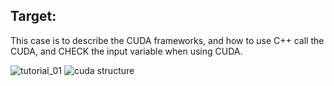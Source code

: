 ## Target:
This case is to describe the CUDA frameworks, and how to use C++ call the CUDA, and CHECK the input variable when using CUDA.

![tutorial_01](https://user-images.githubusercontent.com/62839136/183615325-9f0117f9-029b-4f91-aa36-d2165cb7d94d.png)
![cuda structure](https://user-images.githubusercontent.com/62839136/183615327-11ec35ba-8416-4aa8-842e-4605fb5e2e98.png)

